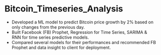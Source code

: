 # Bitcoin_Timeseries_Analysis
*	Developed a ML model to predict Bitcoin price growth by 2% based on only changes from the previous day.
* Built Facebook (FB) Prophet, Regression for Time Series, SARIMA & RNN for time series predictive models. 
*	Compared several models for their performances and recommended FB Prophet and data insight to client for deployment. 

